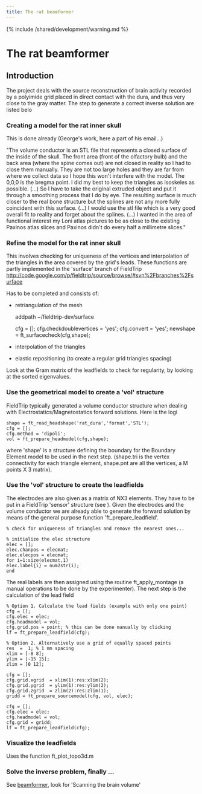 ```yaml
---
title: The rat beamformer
---
```


{% include /shared/development/warning.md %}

# The rat beamformer

## Introduction

The project deals with the source reconstruction of brain activity recorded by a polyimide grid placed in direct contact with the dura, and thus very close to the gray matter.
The step to generate a correct inverse solution are listed belo

### Creating a model for the rat inner skull

This is done already (George's work, here a part of his email...)

"The volume conductor is an STL file that represents a closed surface of
the inside of the skull. The front area (front of the olfactory bulb)
and the back area (where the spine comes out) are not closed in reality
so I had to close them manually. They are not too large holes and they
are far from where we collect data so I hope this won't interfere with
the model.
The 0,0,0 is the bregma point. I did my best to keep the triangles as isoskeles
as possible.
(...) So I have to take the original extruded object and put it through a
smoothing process that I do by eye. The resulting surface is much closer to
the real bone structure but the splines are not any more fully coincident
with this surface.
(...) I would use the stl file which is a very good overall fit to reality and
forget about the splines.
(...) I wanted in the area of functional interest my Loni atlas pictures to be
as close to the existing Paxinos atlas slices and Paxinos didn't do
every half a millimetre slices."

### Refine the model for the rat inner skull

This involves checking for uniqueness of the vertices and interpolation of the triangles in the area covered by the grid's leads. These functions are partly implemented in the 'surface' branch of FieldTrip <http://code.google.com/p/fieldtrip/source/browse/#svn%2Fbranches%2Fsurface>

Has to be completed and consists of:

- retriangulation of the mesh

  addpath ~/fieldtrip-dev/surface

  cfg = [];
  cfg.checkdoublevertices = 'yes';
  cfg.convert = 'yes';
  newshape = ft_surfacecheck(cfg,shape);

- interpolation of the triangles
- elastic repositioning (to create a regular grid triangles spacing)

Look at the Gram matrix of the leadfields to check for regularity, by looking at the sorted eigenvalues.

### Use the geometrical model to create a 'vol' structure

FieldTrip typically generated a volume conductor structure when dealing with Electrostatics/Magnetostatics forward solutions.
Here is the logi

    shape = ft_read_headshape('rat_dura','format','STL');
    cfg = [];
    cfg.method = 'dipoli';
    vol = ft_prepare_headmodel(cfg,shape);

where 'shape' is a structure defining the boundary for the Boundary Element model to be used in the next step. (shape.tri is the vertex connectivity for each triangle element, shape.pnt are all the vertices, a M points X 3 matrix).

### Use the 'vol' structure to create the leadfields

The electrodes are also given as a matrix of NX3 elements. They have to be put in a FieldTrip 'sensor' structure (see ). Given the electrodes and the volume conductor we are already able to generate the forward solution by means of the general purpose function 'ft_prepare_leadfield'.

    % check for uniqueness of triangles and remove the nearest ones...

    % initialize the elec structure
    elec = [];
    elec.chanpos = elecmat;
    elec.elecpos = elecmat;
    for i=1:size(elecmat,1)
    elec.label{i} = num2str(i);
    end

The real labels are then assigned using the routine ft_apply_montage (a manual operations to be done by the experimenter).
The next step is the calculation of the lead field

    % Option 1. Calculate the lead fields (example with only one point)
    cfg = [];
    cfg.elec = elec;
    cfg.headmodel = vol;
    cfg.grid.pos = point; % this can be done manually by clicking
    lf = ft_prepare_leadfield(cfg);

    % Option 2. Alternatively use a grid of equally spaced points
    res  =  1; % 1 mm spacing
    xlim = [-8 8];
    ylim = [-15 15];
    zlim = [0 12];

    cfg = [];
    cfg.grid.xgrid  = xlim(1):res:xlim(2);
    cfg.grid.ygrid  = ylim(1):res:ylim(2);
    cfg.grid.zgrid  = zlim(2):res:zlim(1);
    gridd = ft_prepare_sourcemodel(cfg, vol, elec);

    cfg = [];
    cfg.elec = elec;
    cfg.headmodel = vol;
    cfg.grid = gridd;
    lf = ft_prepare_leadfield(cfg);

### Visualize the leadfields

Uses the function ft_plot_topo3d.m

### Solve the inverse problem, finally ...

See [beamformer](/tutorial/beamformer), look for 'Scanning the brain volume'
